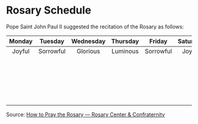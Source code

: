 # Rosary Schedule

Pope Saint John Paul II suggested the recitation of the Rosary as follows:

<table>
    <thead>
        <tr>
            <th>Monday</th>
            <th>Tuesday</th>
            <th>Wednesday</th>
            <th>Thursday</th>
            <th>Friday</th>
            <th>Saturday</th>
            <th colspan="2">Sunday</th>
        </tr>
    </thead>
    <tbody>
        <tr>
            <td align="center" valign="top" rowspan="3">Joyful</td>
            <td align="center" valign="top" rowspan="3">Sorrowful</td>
            <td align="center" valign="top" rowspan="3">Glorious</td>
            <td align="center" valign="top" rowspan="3">Luminous</td>
            <td align="center" valign="top" rowspan="3">Sorrowful</td>
            <td align="center" valign="top" rowspan="3">Joyful</td>
            <td align="right">Normal Sundays</td>
            <td align="center" valign="top">Glorious</td>
        </tr>
        <tr>
            <td align="right">Sundays of Lent</td>
            <td align="center" valign="top">Sorrowful</td>
        </tr>
        <tr>
            <td align="right">Advent and Christmas</td>
            <td align="center" valign="top">Joyful</td>
        </tr>
    </tbody>
</table>

Source: [How to Pray the Rosary — Rosary Center & Confraternity](https://rosarycenter.org/how-to-pray-the-rosary)
